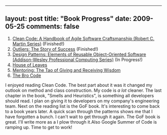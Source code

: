 
---
layout: post
title: "Book Progress"
date: 2009-05-25
comments: false
---


 1. [Clean Code: A Handbook of Agile Software Craftsmanship (Robert C. Martin Series)][1]  (Finished!) 
 2. [Outliers: The Story of Success][2]  (Finished!) 
 3. [Design Patterns: Elements of Reusable Object-Oriented Software (Addison-Wesley Professional Computing Series)][3]  (In Progress!) 
 4. [House of Leaves][4]  
 5. [Mentoring: The Tao of Giving and Receiving Wisdom][5]  
 6. [The Bro Code][6] 

I enjoyed reading Clean Code. The best part about it was it changed my outlook on method and class 
construction. My code is _a lot_ cleaner. The last chapter in the book, "Smells and Heuristics", is 
something all developers should read. I plan on giving it to developers on my company's engineering team.
Next on the reading list is the GoF book. It's interesting to come back to a book years later. A quick 
scan through the patterns shows me that I have forgotten a bunch. I can't wait to get through it again. 
The GoF book is great. I'll write more as a I plow through it.Also Google Summer of Code is ramping up. 
Time to get to work!




  [1]: http://www.amazon.com/Clean-Code-Handbook-Software-Craftsmanship/dp/0132350882/ref=pd_bbs_sr_1?ie=UTF8&amp;s=books&amp;qid=1240182239&amp;sr=8-1
  [2]: http://www.amazon.com/Outliers-Story-Success-Malcolm-Gladwell/dp/0316017922/ref=pd_bbs_sr_1?ie=UTF8&amp;s=books&amp;qid=1240182373&amp;sr=8-1
  [3]: http://www.amazon.com/Design-Patterns-Object-Oriented-Addison-Wesley-Professional/dp/0201633612/ref=sr_1_104?ie=UTF8&amp;s=books&amp;qid=1240182559&amp;sr=1-104
  [4]: http://www.amazon.com/House-Leaves-Mark-Z-Danielewski/dp/0375703764/ref=wl_it_dp?ie=UTF8&amp;coliid=IZORSVAKVHUDX&amp;colid=1ZWZWKG46EVL7
  [5]: http://www.amazon.com/Mentoring-Tao-Giving-Receiving-Wisdom/dp/0062512501/ref=wl_it_dp?ie=UTF8&amp;coliid=I11UI5CLRK7I9C&amp;colid=1ZWZWKG46EVL7
  [6]: http://www.amazon.com/Bro-Code-Barney-Stinson/dp/143911000X/ref=pd_bbs_sr_1?ie=UTF8&amp;s=books&amp;qid=1240182318&amp;sr=8-1
  [7]: http://pragprog.com/titles/tpp/the-pragmatic-programmer

